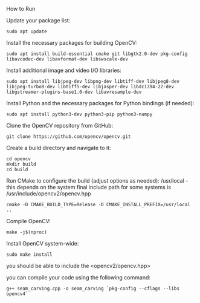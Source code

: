 How to Run

Update your package list:
```
sudo apt update
```
Install the necessary packages for building OpenCV:
```
sudo apt install build-essential cmake git libgtk2.0-dev pkg-config libavcodec-dev libavformat-dev libswscale-dev
```
Install additional image and video I/O libraries:
```
sudo apt install libjpeg-dev libpng-dev libtiff-dev libjpeg8-dev libjpeg-turbo8-dev libtiff5-dev libjasper-dev libdc1394-22-dev libgstreamer-plugins-base1.0-dev libavresample-dev
```
Install Python and the necessary packages for Python bindings (if needed):
```
sudo apt install python3-dev python3-pip python3-numpy
```
Clone the OpenCV repository from GitHub:
```
git clone https://github.com/opencv/opencv.git
```
Create a build directory and navigate to it:
```
cd opencv
mkdir build
cd build
```
Run CMake to configure the build (adjust options as needed):
/usr/local - this depends on the system final include path for some systems is /usr/include/opencv2/opencv.hpp
```
cmake -D CMAKE_BUILD_TYPE=Release -D CMAKE_INSTALL_PREFIX=/usr/local ..
```
Compile OpenCV:
```
make -j$(nproc)
```

Install OpenCV system-wide:
```
sudo make install
```
you should be able to include the <opencv2/opencv.hpp>

you can compile your code using the following command:
```
g++ seam_carving.cpp -o seam_carving `pkg-config --cflags --libs opencv4`
```
